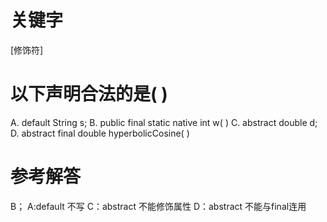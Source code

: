 # 关键字

[修饰符]

# 以下声明合法的是( )

A. default String s;
B. public final static native int w( )
C. abstract double d;
D. abstract final double hyperbolicCosine( )


# 参考解答

B；
A:default 不写
C：abstract 不能修饰属性
D：abstract 不能与final连用

